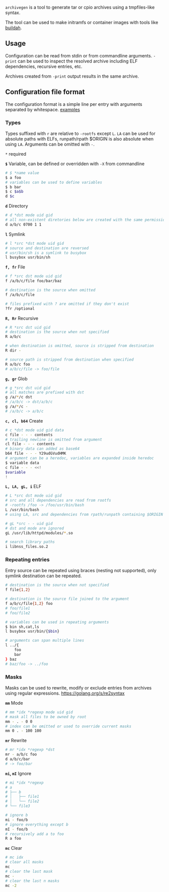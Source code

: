 `archivegen` is a tool to generate tar or cpio archives using a tmpfiles-like syntax.

The tool can be used to make initramfs or container images with tools like [buildah](https://github.com/containers/buildah).

## Usage
Configuration can be read from stdin or from commandline arguments. `-print` can be used to inspect the resolved archive including ELF dependencies, recursive entries, etc.

Archives created from `-print` output results in the same archive.

## Configuration file format
The configuration format is a simple line per entry with arguments separated by whitespace. [examples](https://github.com/tlahdekorpi/archivegen/tree/master/examples)

### Types
Types suffixed with `r` are relative to `-rootfs` except `L`. `LA` can be used for absolute paths with ELFs, runpath/rpath $ORIGIN is also absolute when using `LA`. Arguments can be omitted with `-`.

`*` required

**`$`** Variable, can be defined or overridden with `-X` from commandline
```sh
# $ *name value
$ a foo
# variables can be used to define variables
$ b bar
$ c $a$b
d $c
```

**`d`** Directory
```sh
# d *dst mode uid gid
# all non-existent diretories below are created with the same permissions
d a/b/c 0700 1 1
```

**`l`** Symlink
```sh
# l *src *dst mode uid gid
# source and destination are reversed
# usr/bin/sh is a symlink to busybox
l busybox usr/bin/sh
```

**`f, fr`** File
```sh
# f *src dst mode uid gid
f /a/b/c/file foo/bar/baz

# destination is the source when omitted
f /a/b/c/file

# files prefixed with ? are omitted if they don't exist
?fr /optional
```

**`R, Rr`** Recursive
```sh
# R *src dst uid gid
# destination is the source when not specified
R a/b/c

# when destination is omitted, source is stripped from destination
R dir -

# source path is stripped from destination when specified
R a/b/c foo
# a/b/c/file -> foo/file
```

**`g, gr`** Glob
```sh
# g *src dst uid gid
# all matches are prefixed with dst
g /a/*/c dst
# /a/b/c -> dst/a/b/c
g /a/*/c -
# /a/b/c -> a/b/c
```

**`c, cl, b64`** Create
```sh
# c *dst mode uid gid data
c file - - - contents
# trailing newline is omitted from argument
cl file - - - contents
# binary data can added as base64
b64 file - - - Y29udGVudHMK
# argument can be a heredoc, variables are expanded inside heredoc
$ variable data
c file - - - <<!
$variable
!
```

**`L, LA, gL, i`** ELF
```sh
# L *src dst mode uid gid
# src and all dependencies are read from rootfs
# -rootfs /foo -> /foo/usr/bin/bash
L /usr/bin/bash
# using LA, src and dependencies from rpath/runpath containing $ORIGIN are not prefixed with rootfs

# gL *src - - uid gid
# dst and mode are ignored
gL /usr/lib/httpd/modules/*.so

# search library paths
i libnss_files.so.2
```

### Repeating entries
Entry source can be repeated using braces (nesting not supported), only symlink destination can be repeated.

```sh
# destination is the source when not specified
f file{1,2}

# destination is the source file joined to the argument
f a/b/c/file{1,2} foo
# foo/file1
# foo/file2

# variables can be used in repeating arguments
$ bin sh,cat,ls
l busybox usr/bin/{$bin}

# arguments can span multiple lines
l ../{
	foo
	bar
} baz
# baz/foo -> ../foo
```

### Masks
Masks can be used to rewrite, modify or exclude entries from archives using regular expressions. https://golang.org/s/re2syntax

**`mm`** Mode
```sh
# mm *idx *regexp mode uid gid
# mask all files to be owned by root
mm - . - 0 0
# index can be omitted or used to override current masks
mm 0 . - 100 100
```

**`mr`** Rewrite
```sh
# mr *idx *regexp *dst
mr - a/b/c foo
d a/b/c/bar
# -> foo/bar
```

**`mi`, `mI`** Ignore
```sh
# mi *idx *regexp
# a
# ├── b
# │   ├── file1
# │   └── file2
# └── file3

# ignore b
mi - foo/b
# ignore everything except b 
mI - foo/b
# recursively add a to foo
R a foo
```

**`mc`** Clear
```sh
# mc idx
# clear all masks
mc
# clear the last mask
mc -
# clear the last n masks
mc -2
```
